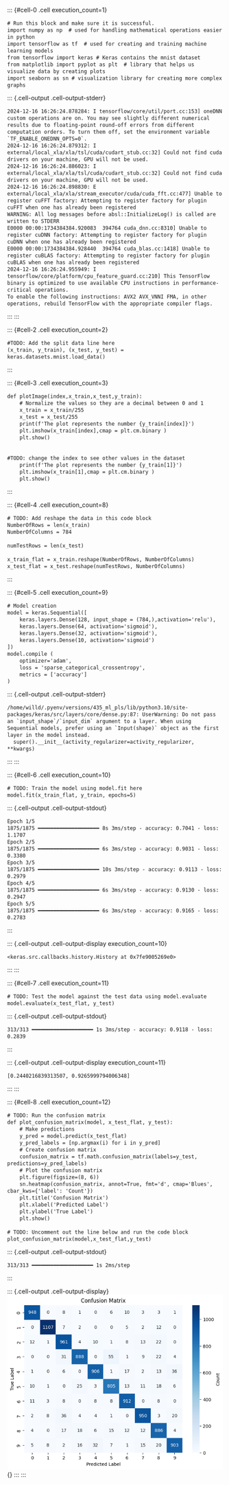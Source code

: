 ::: {#cell-0 .cell execution_count=1}
``` {.python .cell-code}
# Run this block and make sure it is successful.
import numpy as np  # used for handling mathematical operations easier in python
import tensorflow as tf  # used for creating and training machine learning models 
from tensorflow import keras # Keras contains the mnist dataset
from matplotlib import pyplot as plt  # library that helps us visualize data by creating plots 
import seaborn as sn # visualization library for creating more complex graphs
```

::: {.cell-output .cell-output-stderr}
```
2024-12-16 16:26:24.878284: I tensorflow/core/util/port.cc:153] oneDNN custom operations are on. You may see slightly different numerical results due to floating-point round-off errors from different computation orders. To turn them off, set the environment variable `TF_ENABLE_ONEDNN_OPTS=0`.
2024-12-16 16:26:24.879312: I external/local_xla/xla/tsl/cuda/cudart_stub.cc:32] Could not find cuda drivers on your machine, GPU will not be used.
2024-12-16 16:26:24.886023: I external/local_xla/xla/tsl/cuda/cudart_stub.cc:32] Could not find cuda drivers on your machine, GPU will not be used.
2024-12-16 16:26:24.898830: E external/local_xla/xla/stream_executor/cuda/cuda_fft.cc:477] Unable to register cuFFT factory: Attempting to register factory for plugin cuFFT when one has already been registered
WARNING: All log messages before absl::InitializeLog() is called are written to STDERR
E0000 00:00:1734384384.920083  394764 cuda_dnn.cc:8310] Unable to register cuDNN factory: Attempting to register factory for plugin cuDNN when one has already been registered
E0000 00:00:1734384384.928440  394764 cuda_blas.cc:1418] Unable to register cuBLAS factory: Attempting to register factory for plugin cuBLAS when one has already been registered
2024-12-16 16:26:24.955949: I tensorflow/core/platform/cpu_feature_guard.cc:210] This TensorFlow binary is optimized to use available CPU instructions in performance-critical operations.
To enable the following instructions: AVX2 AVX_VNNI FMA, in other operations, rebuild TensorFlow with the appropriate compiler flags.
```
:::
:::


<!-- WARNING: THIS FILE WAS AUTOGENERATED! DO NOT EDIT! -->

::: {#cell-2 .cell execution_count=2}
``` {.python .cell-code}
#TODO: Add the split data line here
(x_train, y_train), (x_test, y_test) = keras.datasets.mnist.load_data()
```
:::


::: {#cell-3 .cell execution_count=3}
``` {.python .cell-code}
def plotImage(index,x_train,x_test,y_train):
    # Normalize the values so they are a decimal between 0 and 1
    x_train = x_train/255
    x_test = x_test/255
    print(f'The plot represents the number {y_train[index]}')
    plt.imshow(x_train[index],cmap = plt.cm.binary )
    plt.show()


#TODO: change the index to see other values in the dataset
    print(f'The plot represents the number {y_train[1]}')
    plt.imshow(x_train[1],cmap = plt.cm.binary )
    plt.show()
```
:::


::: {#cell-4 .cell execution_count=8}
``` {.python .cell-code}
# TODO: Add reshape the data in this code block
NumberOfRows = len(x_train)
NumberOfColumns = 784

numTestRows = len(x_test)

x_train_flat = x_train.reshape(NumberOfRows, NumberOfColumns)
x_test_flat = x_test.reshape(numTestRows, NumberOfColumns)
```
:::


::: {#cell-5 .cell execution_count=9}
``` {.python .cell-code}
# Model creation
model = keras.Sequential([
    keras.layers.Dense(128, input_shape = (784,),activation='relu'), 
    keras.layers.Dense(64, activation='sigmoid'), 
    keras.layers.Dense(32, activation='sigmoid'), 
    keras.layers.Dense(10, activation='sigmoid')
])
model.compile (
    optimizer='adam',
    loss = 'sparse_categorical_crossentropy',
    metrics = ['accuracy']
)
```

::: {.cell-output .cell-output-stderr}
```
/home/willd/.pyenv/versions/435_ml_pls/lib/python3.10/site-packages/keras/src/layers/core/dense.py:87: UserWarning: Do not pass an `input_shape`/`input_dim` argument to a layer. When using Sequential models, prefer using an `Input(shape)` object as the first layer in the model instead.
  super().__init__(activity_regularizer=activity_regularizer, **kwargs)
```
:::
:::


::: {#cell-6 .cell execution_count=10}
``` {.python .cell-code}
# TODO: Train the model using model.fit here 
model.fit(x_train_flat, y_train, epochs=5)
```

::: {.cell-output .cell-output-stdout}
```
Epoch 1/5
1875/1875 ━━━━━━━━━━━━━━━━━━━━ 8s 3ms/step - accuracy: 0.7041 - loss: 1.1707
Epoch 2/5
1875/1875 ━━━━━━━━━━━━━━━━━━━━ 6s 3ms/step - accuracy: 0.9031 - loss: 0.3380
Epoch 3/5
1875/1875 ━━━━━━━━━━━━━━━━━━━━ 10s 3ms/step - accuracy: 0.9113 - loss: 0.2979
Epoch 4/5
1875/1875 ━━━━━━━━━━━━━━━━━━━━ 6s 3ms/step - accuracy: 0.9130 - loss: 0.2947
Epoch 5/5
1875/1875 ━━━━━━━━━━━━━━━━━━━━ 6s 3ms/step - accuracy: 0.9165 - loss: 0.2783
```
:::

::: {.cell-output .cell-output-display execution_count=10}
```
<keras.src.callbacks.history.History at 0x7fe9005269e0>
```
:::
:::


::: {#cell-7 .cell execution_count=11}
``` {.python .cell-code}
# TODO: Test the model against the test data using model.evaluate
model.evaluate(x_test_flat, y_test)
```

::: {.cell-output .cell-output-stdout}
```
313/313 ━━━━━━━━━━━━━━━━━━━━ 1s 3ms/step - accuracy: 0.9118 - loss: 0.2839
```
:::

::: {.cell-output .cell-output-display execution_count=11}
```
[0.2440216839313507, 0.9265999794006348]
```
:::
:::


::: {#cell-8 .cell execution_count=12}
``` {.python .cell-code}
# TODO: Run the confusion matrix
def plot_confusion_matrix(model, x_test_flat, y_test):
    # Make predictions
    y_pred = model.predict(x_test_flat)
    y_pred_labels = [np.argmax(i) for i in y_pred]
    # Create confusion matrix
    confusion_matrix = tf.math.confusion_matrix(labels=y_test, predictions=y_pred_labels)
    # Plot the confusion matrix
    plt.figure(figsize=(8, 6))
    sn.heatmap(confusion_matrix, annot=True, fmt='d', cmap='Blues', cbar_kws={'label': 'Count'})
    plt.title('Confusion Matrix')
    plt.xlabel('Predicted Label')
    plt.ylabel('True Label')
    plt.show()

# TODO: Uncomment out the line below and run the code block
plot_confusion_matrix(model,x_test_flat,y_test)
```

::: {.cell-output .cell-output-stdout}
```
313/313 ━━━━━━━━━━━━━━━━━━━━ 1s 2ms/step
```
:::

::: {.cell-output .cell-output-display}
![](mnist_files/figure-html/cell-9-output-2.png){}
:::
:::


